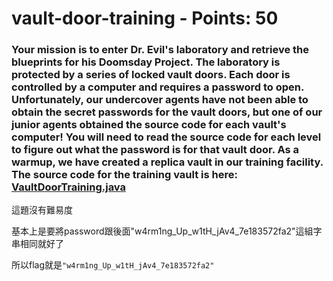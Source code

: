  
# vault-door-training - Points: 50

### Your mission is to enter Dr. Evil's laboratory and retrieve the blueprints for his Doomsday Project. The laboratory is protected by a series of locked vault doors. Each door is controlled by a computer and requires a password to open. Unfortunately, our undercover agents have not been able to obtain the secret passwords for the vault doors, but one of our junior agents obtained the source code for each vault's computer! You will need to read the source code for each level to figure out what the password is for that vault door. As a warmup, we have created a replica vault in our training facility. The source code for the training vault is here: [VaultDoorTraining.java](https://2019shell1.picoctf.com/static/0a9478bb281651d883f8148672560fa1/VaultDoorTraining.java)

這題沒有難易度

基本上是要將password跟後面"w4rm1ng_Up_w1tH_jAv4_7e183572fa2"這組字串相同就好了

所以flag就是`"w4rm1ng_Up_w1tH_jAv4_7e183572fa2"`
